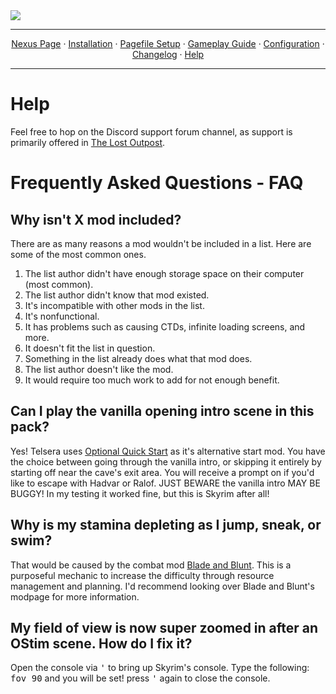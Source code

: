 <img src="https://i.imgur.com/kW90Y5Y.png" target="_blank">

---

<p align="center">
  <a href="https://www.nexusmods.com/skyrimspecialedition/mods/149944">Nexus Page</a> ·
  <a href="README.md">Installation</a> ·
  <a href="PAGEFILE.md">Pagefile Setup</a> ·
  <a href="GAMEPLAY.md">Gameplay Guide</a> ·
  <a href="CONFIGURATION.md">Configuration</a> ·
  <a href="CHANGELOG.md">Changelog</a> ·
  <a href="HELP.md">Help</a>
</p>

---

# Help

Feel free to hop on the Discord support forum channel, as support is primarily offered in [The Lost Outpost](https://discord.gg/WF66mMu).

# Frequently Asked Questions - FAQ

## Why isn't X mod included?

There are as many reasons a mod wouldn't be included in a list. Here are some of the most common ones. 

1. The list author didn't have enough storage space on their computer (most common).
2. The list author didn't know that mod existed.
3. It's incompatible with other mods in the list.
4. It's nonfunctional.
5. It has problems such as causing CTDs, infinite loading screens, and more.
6. It doesn't fit the list in question.
7. Something in the list already does what that mod does.
8. The list author doesn't like the mod.
9. It would require too much work to add for not enough benefit.

## Can I play the vanilla opening intro scene in this pack?

Yes! Telsera uses <a href="https://www.nexusmods.com/skyrimspecialedition/mods/63953">Optional Quick Start</a> as it's alternative start mod. You have the choice between going through the vanilla intro, or skipping it entirely by starting off near the cave's exit area. You will receive a prompt on if you'd like to escape with Hadvar or Ralof. JUST BEWARE the vanilla intro MAY BE BUGGY! In my testing it worked fine, but this is Skyrim after all!

## Why is my stamina depleting as I jump, sneak, or swim?

That would be caused by the combat mod <a href="https://www.nexusmods.com/skyrimspecialedition/mods/34549">Blade and Blunt</a>. This is a purposeful mechanic to increase the difficulty through resource management and planning. I'd recommend looking over Blade and Blunt's modpage for more information.

## My field of view is now super zoomed in after an OStim scene. How do I fix it?

Open the console via <kbd>'</kbd> to bring up Skyrim's console. Type the following: <kbd>fov 90</kbd> and you will be set! press <kbd>'</kbd> again to close the console.
